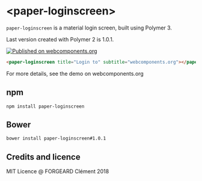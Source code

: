 # \<paper-loginscreen\>

`paper-loginscreen` is a material login screen, built using Polymer 3.

Last version created with Polymer 2 is 1.0.1.

[![Published on webcomponents.org](https://img.shields.io/badge/webcomponents.org-published-blue.svg)](https://www.webcomponents.org/element/cforgeard/paper-loginscreen)

<!---
```
<custom-element-demo>
  <template>
    <script src="../@webcomponents/webcomponentsjs/webcomponents-loader.js"></script>
    <script type="module" src="paper-loginscreen.js"></script>
    <style>*{font-family:"Source Sans Pro",Roboto,sans-serif;}</style>
    <next-code-block></next-code-block>
  </template>
</custom-element-demo>
```
-->
```html
<paper-loginscreen title="Login to" subtitle="webcomponents.org"></paper-loginscreen>
```

For more details, see the demo on webcomponents.org

## npm

```
npm install paper-loginscreen
```

## Bower

```
bower install paper-loginscreen#1.0.1
```

## Credits and licence

MIT Licence
@ FORGEARD Clément 2018